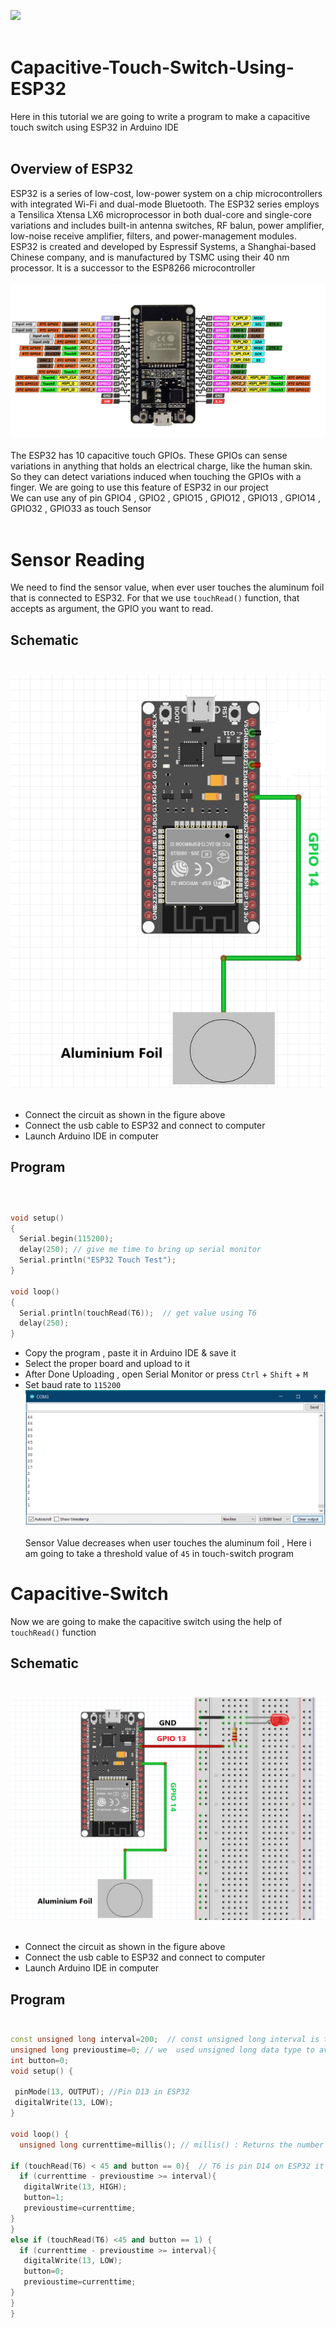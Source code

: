 <img src="images/20210421_170337.gif" width="600"  />  <br><br>
# Capacitive-Touch-Switch-Using-ESP32
Here in this tutorial we are going to write a program to make a capacitive touch switch using ESP32 in Arduino IDE<br><br>
## Overview of ESP32

ESP32 is a series of low-cost, low-power system on a chip microcontrollers with integrated Wi-Fi and dual-mode Bluetooth. The ESP32 series employs a Tensilica Xtensa LX6 microprocessor in both dual-core and single-core variations and includes built-in antenna switches, RF balun, power amplifier, low-noise receive amplifier, filters, and power-management modules. ESP32 is created and developed by Espressif Systems, a Shanghai-based Chinese company, and is manufactured by TSMC using their 40 nm processor. It is a successor to the ESP8266 microcontroller<br><br>
<img src="images/ESP32-pinout.png"   />  <br><br>
The ESP32 has 10 capacitive touch GPIOs. These GPIOs can sense variations in anything that holds an electrical charge, like the human skin. So they can detect variations induced when touching the GPIOs with a finger.  We are going to use this feature of ESP32 in our project<br>
We can use any of pin GPIO4 , GPIO2 , GPIO15 , GPIO12 , GPIO13 , GPIO14 , GPIO32 , GPIO33 as touch Sensor<br><br>
#  Sensor Reading
We need to find the sensor value, when ever user touches the aluminum foil that is connected to ESP32. For that we use `touchRead()` function, that accepts as argument, the GPIO you want to read.
## Schematic <br><br>
<img src="images/img1.jpg"/> <br><br>
* Connect the circuit as shown in the figure above 
* Connect the usb cable to ESP32 and connect to computer
* Launch Arduino IDE in computer
## Program <br><br>
``` cpp

void setup()
{
  Serial.begin(115200);
  delay(250); // give me time to bring up serial monitor
  Serial.println("ESP32 Touch Test");
}

void loop()
{
  Serial.println(touchRead(T6));  // get value using T6
  delay(250);
}
```
* Copy the program , paste it in Arduino IDE & save it
* Select the proper board and upload to it
* After Done Uploading , open Serial Monitor or press `Ctrl` + `Shift` + `M`
* Set baud rate to `115200`
<img src="images/Screenshot%20(269).png"><br><br>
Sensor Value decreases when user touches the aluminum foil , Here i am going to take a threshold value of `45` in touch-switch program<br>
# Capacitive-Switch
Now we are going to make the capacitive switch using the help of `touchRead()` function
## Schematic<br><br>
<img src="images/2021-04-22_01-02.png"/> <br><br>
* Connect the circuit as shown in the figure above 
* Connect the usb cable to ESP32 and connect to computer
* Launch Arduino IDE in computer
## Program <br><br>
``` cpp
const unsigned long interval=200;  // const unsigned long interval is the used to give delay in program without interrupting the execution of program 
unsigned long previoustime=0; // we  used unsigned long data type to avoid occuring of error while working
int button=0;
void setup() {
  
 pinMode(13, OUTPUT); //Pin D13 in ESP32
 digitalWrite(13, LOW);
}

void loop() {
  unsigned long currenttime=millis(); // millis() : Returns the number of milliseconds passed since the Arduino board began running the current program
 
if (touchRead(T6) < 45 and button == 0){  // T6 is pin D14 on ESP32 it is capable to work as a touch sensor  
  if (currenttime - previoustime >= interval){
   digitalWrite(13, HIGH);
   button=1;
   previoustime=currenttime;
}
}
else if (touchRead(T6) <45 and button == 1) {
  if (currenttime - previoustime >= interval){
   digitalWrite(13, LOW);
   button=0;
   previoustime=currenttime;
}
}
}
```
